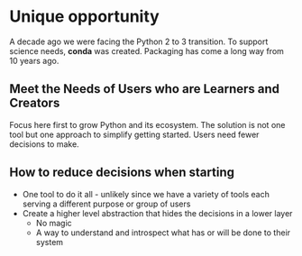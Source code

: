 # Unique opportunity

A decade ago we were facing the Python 2 to 3 transition.
To support science needs, **conda** was created.
Packaging has come a long way from 10 years ago.

## Meet the Needs of Users who are Learners and Creators

Focus here first to grow Python and its ecosystem.
The solution is not one tool but one approach to simplify getting started.
Users need fewer decisions to make.

## How to reduce decisions when starting

- One tool to do it all - unlikely since we have a variety of tools each serving a different purpose or group of users
- Create a higher level abstraction that hides the decisions in a lower layer
    - No magic
    - A way to understand and introspect what has or will be done to their system

